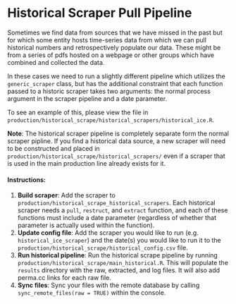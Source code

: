 # Historical Scraper Pull Pipeline

Sometimes we find data from sources that we have missed in the past but for which some entity hosts time-series data from which we can pull historical numbers and retrospectively populate our data. These might be from a series of pdfs hosted on a webpage or other groups which have combined and collected the data. 

In these cases we need to run a slightly different pipeline which utilizes the `generic_scraper` class, but has the additional constraint that each function passed to a historic scraper takes two arguments: the normal process argument in the scraper pipeline and a date parameter.  

To see an example of this, please view the file in `production/historical_scrape/historical_scrapers/historical_ice.R`. 

**Note**: The historical scraper pipeline is completely separate form the normal scraper pipline. If you find a historical data source, a new scraper will need to be constructed and placed in `production/historical_scrape/historical_scrapers/` even if a scraper that is used in the main production line already exists for it. 

#### Instructions: 

1. **Build scraper**: Add the scraper to `production/historical_scrape_historical_scrapers`. Each historical scraper needs a `pull`, `restruct`, and `extract` function, and each of these functions must include a date parameter (regardless of whether that parameter is actually used within the function). 
2. **Update config file**: Add the scraper you would like to run (e.g. `historical_ice_scraper`) and the date(s) you would like to run it to the `production/historical_scrape/historical_config.csv` file. 
3. **Run historical pipeline**: Run the historical scrape pipeline by running `production/historical_scrape/main_historical.R`. This will populate the `results` directory with the raw, extracted, and log files. It will also add perma.cc links for each raw file. 
4. **Sync files**: Sync your files with the remote database by calling `sync_remote_files(raw = TRUE)` within the console. 
